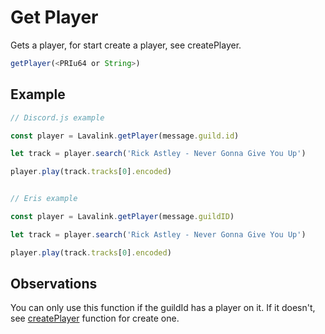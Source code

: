 # Get Player

  Gets a player, for start create a player, see createPlayer.

  ```js
  getPlayer(<PRIu64 or String>)
  ```

## Example

  ```js
  // Discord.js example
  
  const player = Lavalink.getPlayer(message.guild.id)

  let track = player.search('Rick Astley - Never Gonna Give You Up')

  player.play(track.tracks[0].encoded)
  
  
  // Eris example
  
  const player = Lavalink.getPlayer(message.guildID)

  let track = player.search('Rick Astley - Never Gonna Give You Up')

  player.play(track.tracks[0].encoded)
  ```
  
## Observations

  You can only use this function if the guildId has a player on it. If it doesn't, see [createPlayer](createPlayer.md) function for create one.
